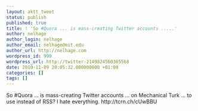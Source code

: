 ```yaml
---
layout: aktt_tweet
status: publish
published: true
title: ! 'So #Quora ... is mass-creating Twitter accounts .....'
author: nelhage
author_login: nelhage
author_email: nelhage@mit.edu
author_url: http://nelhage.com
wordpress_id: 999
wordpress_url: http://twitter-2149824560365568
date: 2010-11-09 20:05:32.000000000 +01:00
categories: []
tags: []
---
```

So #Quora ... is mass-creating Twitter accounts ... on Mechanical Turk ... to use instead of RSS? I hate everything. http:&#47;&#47;tcrn.ch&#47;cUwBBU
